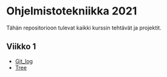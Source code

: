 # Ohjelmistotekniikka 2021

Tähän repositorioon tulevat kaikki kurssin tehtävät ja projektit.

## Viikko 1
* [Git_log](https://github.com/nikolaipaukkonen/ot_harjoitustyo-2021/blob/main/laskarit/viikko1/git_log_tulos.txt)
* [Tree](https://github.com/nikolaipaukkonen/ot_harjoitustyo-2021/blob/main/laskarit/viikko1/tree_tulos.txt)

